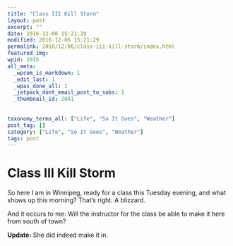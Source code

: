 ```yaml
---
title: "Class III Kill Storm"
layout: post
excerpt: ""
date: 2016-12-06 15:21:29
modified: 2016-12-06 15:21:29
permalink: 2016/12/06/class-iii-kill-storm/index.html
featured_img: 
wpid: 2015
all_meta: 
  _wpcom_is_markdown: 1
  _edit_last: 1
  _wpas_done_all: 1
  _jetpack_dont_email_post_to_subs: 1
  _thumbnail_id: 2041
  
  
taxonomy_terms_all: ["Life", "So It Goes", "Weather"]
post_tag: []
category: ["Life", "So It Goes", "Weather"]
tags: post
---
```


# Class III Kill Storm

So here I am in Winnipeg, ready for a class this Tuesday evening, and what shows up this morning? That’s right. A blizzard.

And it occurs to me: Will the instructor for the class be able to make it here from south of town?

**Update:** She did indeed make it in.